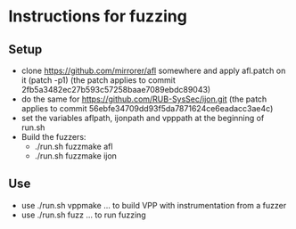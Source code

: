 # Instructions for fuzzing
## Setup
- clone https://github.com/mirrorer/afl somewhere and apply afl.patch on it (patch -p1) (the patch applies to commit 2fb5a3482ec27b593c57258baae7089ebdc89043)
- do the same for https://github.com/RUB-SysSec/ijon.git (the patch applies to commit 56ebfe34709dd93f5da7871624ce6eadacc3ae4c)
- set the variables aflpath, ijonpath and vpppath at the beginning of run.sh
- Build the fuzzers:
  - ./run.sh fuzzmake afl
  - ./run.sh fuzzmake ijon
## Use
- use ./run.sh vppmake ... to build VPP with instrumentation from a fuzzer
- use ./run.sh fuzz ... to run fuzzing

